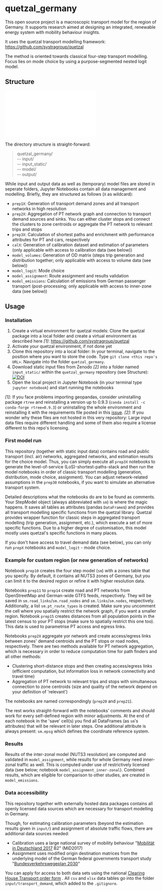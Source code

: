 # quetzal_germany
This open source project is a macroscopic transport model for the region of Germany. It supports research aimed at designing an integrated, renewable energy system with mobility behaviour insights.

It uses the quetzal transport modelling framework: https://github.com/systragroup/quetzal

The method is oriented towards classical four-step transport modelling. Focus lies on mode choice by using a purpose-segmented nested logit model.

## Structure

![Structure of quetzal_germany](input/quetzal_germany_structure_chart.pdf "Structure of quetzal_germany")

The directory structure is straight-forward:
> quetzal_germany/</br>
> -- input/</br>
> -- input_static/</br>
> -- model/</br>
> -- output/</br>

While input and output data as well as (temporary) model files are stored in seperate folders, Jupyter Notebooks contain all data management and modelling. Briefly, they are structured as follows (`X` as wildcard):
* ``prep1X``: Generation of transport demand zones and all transport networks in high resolution
* ``prep2X``: Aggregation of PT network graph and connection to transport demand sources and sinks. You can either cluster stops and connect the clusters to zone centroids or aggregate the PT network to relevant trips and stops
* ``prep3X``: Calculation of shortest paths and enrichment with performance attributes for PT and cars, respectively
* ``calX``: Generation of calibration dataset and estimation of parameters (only applicable with access to calibration data (see below))
* ``model_volumes``: Generation of OD matrix (steps trip generation and distribution together; only applicable with access to volume data (see below))
* ``model_logit``: Mode choice
* ``model_assignment``: Route assignment and results validation
* ``model_emissions``: Calculation of emissions from German passenger transport (post-processing; only applicable with access to inner-zone data (see below))

## Usage

### Installation

1. Create a virtual environment for quetzal models: Clone the quetzal package into a local folder and create a virtual environment as described here *[1]*: https://github.com/systragroup/quetzal
2. Activate your quetzal environment, if not done yet
3. Clone this repository into a local folder: In your terminal, navigate to the position where you want to store the code. Type `git clone <this repo's URL>`. Navigate into the folder `quetzal_germany`.
4. Download static input files from Zenodo *[2]* into a folder named `input_static/` within the `quetzal_germany` repository (see Structure): [![DOI](https://zenodo.org/badge/DOI/10.5281/zenodo.5159308.svg)](https://doi.org/10.5281/zenodo.5159308)
5. Open the local project in Jupyter Notebook (in your terminal type `jupyter notebook`) and start running the notebooks

*[1]*: If you face problems importing geopandas, consider uninstalling package `rtree` and reinstalling a version up to 0.9.3 (`conda install -c conda-forge rtree=0.9.3`) or uninstalling the whole environment and reinstalling it with the requirements file posted in this [issue](https://github.com/systragroup/quetzal/issues/45).
*[2]*: If you wonder why these files are not hosted in this very repository: Large input data files require different handling and some of them also require a license different to this repo's licensing.

### First model run

This repository (together with static input data) contains road and public transport (incl. air) networks, aggregated networks, and estimation results for the choice model. Thus, you can simply execute all `prep3X` notebooks to generate the level-of-service (LoS)-shortest-paths-stack and then run the model notebooks in order of classic transport modelling (generation, distribution, mode choice, assignment). You can adjust network-related assumptions in the `prep30` notebooks, if you want to simulate an alternative transport system. 

Detailed descriptions what the notebooks do are to be found as comments. Your StepModel object (always abbreviated with `sm`) is where the magic happens. It saves all tables as attributes (pandas `DataFrame`s) and provides all transport modelling specific functions from the quetzal library. Quetzal provides wrapper function for classic steps in aggregated transport modelling (trip generation, assignment, etc.), which execute a set of more specific functions. Due to a higher degree of customisation, this model mostly uses quetzal's specific functions in many places.

If you don't have access to travel demand data (see below), you can only run `prepX` notebooks and `model_logit` - mode choice.

### Example for custom region (or new generation of networks)

Notebook `prep10` creates the four step model (`sm`) with a zones table that you specify. By default, it contains all NUTS3 zones of Germany, but you can limit it to the desired region or refine it with higher resolution data.

Notebooks `prep11` to `prep14` create road and PT networks from OpenStreetMap and German-wide GTFS feeds, respectively. They will be saved in `sm.road_links`/`sm.road_nodes` and `sm.links`/`sm.nodes`, respectively. Additionally, a list `sm.pt_route_types` is created. Make sure you uncomment the cell where you spatially restrict the network graph, if you want a smaller region. Notebook `prep15` creates distances from all population points in the latest census to your PT stops (make sure to spatially restrict this one too). This data is used to parametrise PT access and egress links.

Notebooks `prep2X` aggregate yor network and create access/egress links between zones' demand centroids and the PT stops or road nodes, respectively. There are two methods available for PT network aggregation, which is necessary in order to reduce computation time for path finders and all other methods:
* Clustering short-distance stops and then creating access/egress links (efficient computation, but information loss in network connectivity and travel time)
* Aggregation of PT network to relevant trips and stops with simultaneous connection to zone centroids (size and quality of the network depend on your definition of 'relevant')

The notebooks are named correspondingly (`prep20` and `prep21`).

The rest works straight-forward with the notebooks' comments and should work for every self-defined region with minor adjustments. At the end of each notebook in the 'save' cell(s) you find all DataFrames (as `sm`'s attributes) that will be relevant in later steps. One additional attribute is always present: `sm.epsg` which defines the coordinate reference system.

### Results

Results of the inter-zonal model (NUTS3 resolution) are computed and validated in `model_assignment`, while results for whole Germany need inner-zonal traffic as well. This is computed under use of restrictively licensed data (see below; notebook `model_assignment_inner-zonal`). Combined results, which are eligible for comparison to other studies, are created in `model_emissions`.

### Data accessibility

This repository together with externally hosted data packages contains all openly licensed data sources which are necessary for transport modelling in Germany.

Though, for estimating calibration parameters (beyond the estimation results given in `input/`) and assignment of absolute traffic flows, there are additional data sources needed:
* Calibration uses a large national survey of mobility behaviour "[Mobilität in Deutschland 2017](http://www.mobilitaet-in-deutschland.de/) B2" (MiD2017)
* Assignment uses modified origin destination matrices from the underlying model of the German federal governments transport study "[Bundesverkehrswegeplan 2030](https://www.bmvi.de/SharedDocs/DE/Artikel/G/BVWP/bundesverkehrswegeplan-2030-inhalte-herunterladen.html)"

You can apply for access to both data sets using the national [Clearing House Transport order form](https://daten.clearingstelle-verkehr.de/order-form.html) . All `csv` and `xlsx` data tables go into the folder `input/transport_demand`, which added to the `.gitignore`.

